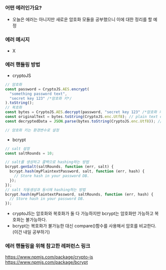 ### **어떤 에러인가요?**

- 오늘은 에러는 아니지만 새로운 암호화 모듈을 공부했으니 이에 대한 정리를 할 예정

### **에러 메시지**

- X

### **에러 핸들링 방법**

- cryptoJS

```js
// 암호화
const password = CryptoJS.AES.encrypt(
  "something password text",
  "secret key 123" /*암호화 키*/
).toString();
// 복호화
const bytes = CryptoJS.AES.decrypt(password, "secret key 123" /*암호화 키*/);
const originalText = bytes.toString(CryptoJS.enc.Utf8); // plain text decryption
const decryptedData = JSON.parse(bytes.toString(CryptoJS.enc.Utf8)); // object decryption

// 암호화 키는 환경변수로 설정
```

- bcrypt

```js
// salt 설정
const saltRounds = 10;

// salt를 생성하고 콜백으로 hashing하는 방법
bcrypt.genSalt(saltRounds, function (err, salt) {
  bcrypt.hash(myPlaintextPassword, salt, function (err, hash) {
    // Store hash in your password DB.
  });
});
// salt 자동생성과 동시에 hashing하는 방법
bcrypt.hash(myPlaintextPassword, saltRounds, function (err, hash) {
  // Store hash in your password DB.
});
```

- cryptoJS는 암호화와 복호화가 둘 다 가능하지만 bcrypt는 암호화만 가능하고 복호화는 불가능하다.
- bcrypt는 복호화가 불가능한 대신 compare()함수를 사용해서 암호를 비교한다.(이건 내일 공부하기)

### **에러 핸들링을 위해 참고한 레퍼런스 링크**

https://www.npmjs.com/package/crypto-js
https://www.npmjs.com/package/bcrypt
